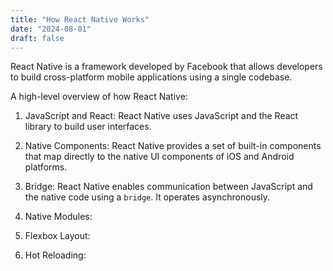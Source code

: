 ```yaml
---
title: "How React Native Works"
date: "2024-08-01"
draft: false
---
```


React Native is a framework developed by Facebook that allows developers to build cross-platform mobile applications using a single codebase.

A high-level overview of how React Native:

1. JavaScript and React: React Native uses JavaScript and the React library to build user interfaces.

2. Native Components: React Native provides a set of built-in components that map directly to the native UI components of iOS and Android platforms.

3. Bridge: React Native enables communication between JavaScript and the native code using a `bridge`. It operates asynchronously.

4. Native Modules:

5. Flexbox Layout:

6. Hot Reloading:
